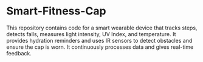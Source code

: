 # Smart-Fitness-Cap
This repository contains code for a smart wearable device that tracks steps, detects falls, measures light intensity, UV Index, and temperature. It provides hydration reminders and uses IR sensors to detect obstacles and ensure the cap is worn. It continuously processes data and gives real-time feedback.
